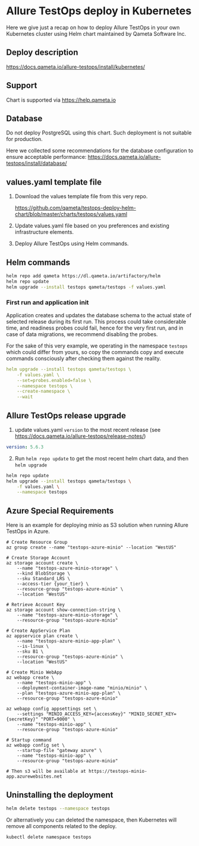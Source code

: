 # Allure TestOps deploy in Kubernetes

Here we give just a recap on how to deploy Allure TestOps in your own Kubernetes cluster using Helm chart maintained by Qameta Software Inc.

## Deploy description

https://docs.qameta.io/allure-testops/install/kubernetes/

## Support

Chart is supported via https://help.qameta.io

## Database

Do not deploy PostgreSQL using this chart. Such deployment is not suitable for production.

Here we collected some recommendations for the database configuration to ensure acceptable performance: https://docs.qameta.io/allure-testops/install/database/

## values.yaml template file

1. Download the values template file from this very repo.

    https://github.com/qameta/testops-deploy-helm-chart/blob/master/charts/testops/values.yaml

2. Update values.yaml file based on you preferences and existing infrastructure elements.
3. Deploy Allure TestOps using Helm commands.

## Helm commands

```bash
helm repo add qameta https://dl.qameta.io/artifactory/helm
helm repo update
helm upgrade --install testops qameta/testops -f values.yaml 
```

### First run and application init

Application creates and updates the database schema to the actual state of selected release during its first run. This process could take considerable time, and readiness probes could fail, hence for the very first run, and in case of data migrations, we recommend disabling the probes.

For the sake of this very example, we operating in the namespace `testops` which could differ from yours, so copy the commands copy and execute commands consciously after checking them against the reality.

```yaml
helm upgrade --install testops qameta/testops \
    -f values.yaml \
    --set=probes.enabled=false \
    --namespace testops \
    --create-namespace \ 
    --wait
```

## Allure TestOps release upgrade

1. update values.yaml `version` to the most recent release (see https://docs.qameta.io/allure-testops/release-notes/)

```yaml
version: 5.6.3
```

2. Run `helm repo update` to get the most recent helm chart data, and then `helm upgrade`

```bash
helm repo update
helm upgrade --install testops qameta/testops \
    -f values.yaml \
    --namespace testops
```

## Azure Special Requirements

Here is an example for deploying minio as S3 solution when running Allure TestOps in Azure.

```shell
# Create Resource Group
az group create --name "testops-azure-minio" --location "WestUS"

# Create Storage Account
az storage account create \
    --name "testops-azure-minio-storage" \
    --kind BlobStorage \
    --sku Standard_LRS \
    --access-tier {your_tier} \
    --resource-group "testops-azure-minio" \
    --location "WestUS"

# Retrieve Account Key    
az storage account show-connection-string \
    --name "testops-azure-minio-storage" \
    --resource-group "testops-azure-minio"

# Create AppService Plan    
az appservice plan create \
    --name "testops-azure-minio-app-plan" \
    --is-linux \
    --sku B1 \
    --resource-group "testops-azure-minio" \
    --location "WestUS"

# Create Minio WebApp    
az webapp create \
    --name "testops-minio-app" \
    --deployment-container-image-name "minio/minio" \
    --plan "testops-azure-minio-app-plan" \
    --resource-group "testops-azure-minio"
    
az webapp config appsettings set \
    --settings "MINIO_ACCESS_KEY={accessKey}" "MINIO_SECRET_KEY={secretKey}" "PORT=9000" \
    --name "testops-minio-app" \
    --resource-group "testops-azure-minio"
    
# Startup command
az webapp config set \
    --startup-file "gateway azure" \
    --name "testops-minio-app" \
    --resource-group "testops-azure-minio"
    
# Then s3 will be available at https://testops-minio-app.azurewebsites.net
```

## Uninstalling the deployment

```bash
helm delete testops --namespace testops
```

Or alternatively you can deleted the namespace, then Kubernetes will remove all components related to the deploy.

```shell
kubectl delete namespace testops
```